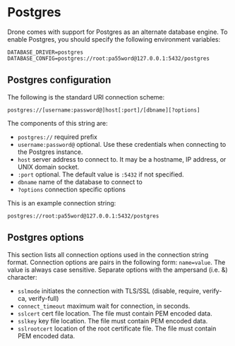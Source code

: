 
# Postgres

Drone comes with support for Postgres as an alternate database engine. To enable Postgres, you should specify the following environment variables:

```
DATABASE_DRIVER=postgres
DATABASE_CONFIG=postgres://root:pa55word@127.0.0.1:5432/postgres
```

## Postgres configuration

The following is the standard URI connection scheme:

```
postgres://[username:password@]host[:port]/[dbname][?options]
```

The components of this string are:

* `postgres://` required prefix
* `username:password@` optional. Use these credentials when connecting to the Postgres instance.
* `host` server address to connect to. It may be a hostname, IP address, or UNIX domain socket.
* `:port` optional. The default value is `:5432` if not specified.
* `dbname` name of the database to connect to
* `?options` connection specific options

This is an example connection string:

```
postgres://root:pa55word@127.0.0.1:5432/postgres
```

## Postgres options

This section lists all connection options used in the connection string format. Connection options are pairs in the following form: `name=value`. The value is always case sensitive. Separate options with the ampersand (i.e. &) character:

* `sslmode` initiates the connection with TLS/SSL (disable, require, verify-ca, verify-full)
* `connect_timeout` maximum wait for connection, in seconds.
* `sslcert` cert file location. The file must contain PEM encoded data.
* `sslkey` key file location. The file must contain PEM encoded data.
* `sslrootcert` location of the root certificate file. The file must contain PEM encoded data.
